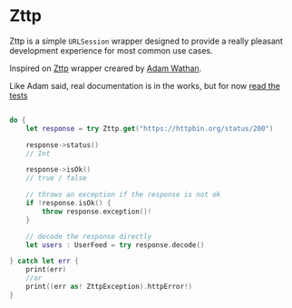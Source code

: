 # Zttp

Zttp is a simple `URLSession` wrapper designed to provide a really pleasant development experience for most common use cases.

Inspired on [Zttp](https://github.com/kitetail/zttp) wrapper creared by [Adam Wathan](https://twitter.com/adamwathan).

Like Adam said, real documentation is in the works, but for now [read the tests](https://github.com/martin3zra/zttp/blob/master/Tests/ZttpTests/ZttpTests.swift)

```swift

do {
	let response = try Zttp.get("https://httpbin.org/status/200")

	response->status()
	// Int

	response->isOk()
	// true / false

	// throws an exception if the response is not ok
	if !response.isOk() {
    	throw response.exception()!
    }

    // decode the response directly
    let users : UserFeed = try response.decode()

} catch let err {
	print(err)
	//or
	print((err as! ZttpException).httpError!)
}
```